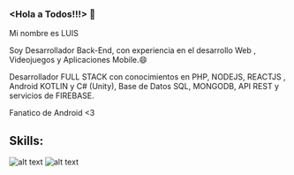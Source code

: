 ### <Hola a Todos!!!> 👋

Mi nombre es LUIS 

Soy Desarrollador Back-End, con experiencia en el desarrollo Web , Videojuegos y Aplicaciones Mobile.😄

Desarrollador FULL STACK con conocimientos en PHP, NODEJS, REACTJS , Android KOTLIN y C# (Unity), Base de Datos SQL, MONGODB, API REST y servicios de FIREBASE. 

Fanatico de Android <3

## Skills:

![alt text](https://img.shields.io/badge/Kotlin-0095D5?&style=for-the-badge&logo=kotlin&logoColor=white) ![alt text](https://img.shields.io/badge/Android-3DDC84?style=for-the-badge&logo=android&logoColor=white)

